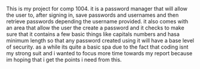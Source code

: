 This is my project for comp 1004. it is a password manager that will allow the user to, after signing in, save passwords and usernames and then retrieve passwords depending the username provided. it also comes with an
area that allow the user the create a password and it checks to make sure that it contains a few basic things like capitals numbers and hasa minimum length so that any password created using it will have a base level of security. as a while its quite a basic spa due to the fact that coding isnt my strong suit and i wanted to focus more time towards my report because im hoping that i get the points i need from this.
